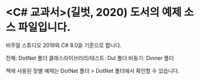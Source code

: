 # <C# 교과서>(길벗, 2020) 도서의 예제 소스 파일입니다.

비주얼 스튜디오 2019와 C# 8.0을 기준으로 합니다.

전체: DotNet 폴더
클래스라이브러리/테스트: Dul 폴더
비동기: Dinner 폴더

책에 사용된 장별 예제는 DotNet 폴더 > DotNet 폴더에서 확인할 수 있습니다.
